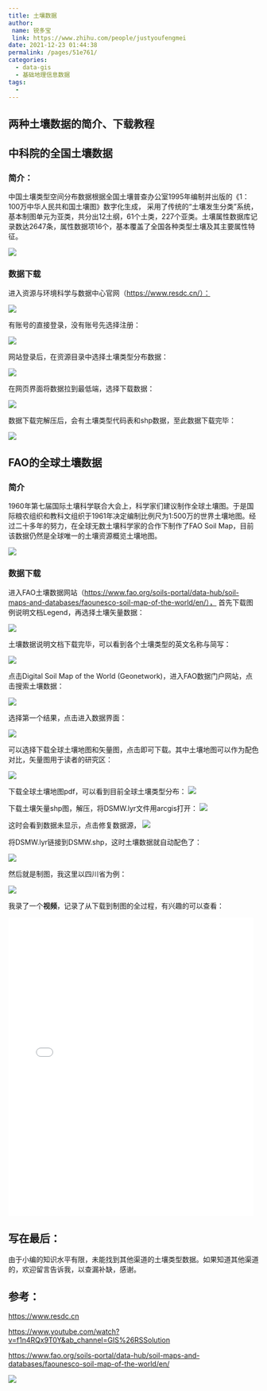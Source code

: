 ```yaml
---
title: 土壤数据
author:
 name: 锐多宝
 link: https://www.zhihu.com/people/justyoufengmei
date: 2021-12-23 01:44:38
permalink: /pages/51e761/
categories:
  - data-gis
  - 基础地理信息数据
tags:
  - 
---
```



## 两种土壤数据的简介、下载教程

## 中科院的全国土壤数据

### 简介：

中国土壤类型空间分布数据根据全国土壤普查办公室1995年编制并出版的《1：100万中华人民共和国土壤图》数字化生成， 采用了传统的“土壤发生分类”系统，基本制图单元为亚类，共分出12土纲，61个土类，227个亚类。土壤属性数据库记录数达2647条，属性数据项16个，基本覆盖了全国各种类型土壤及其主要属性特征。

![](http://pics.landcover100.com/pics//image/20211222222219.png)

### **数据下载**

进入资源与环境科学与数据中心官网（https://www.resdc.cn/）：

![](http://pics.landcover100.com/pics//image/20211222221821.png)

有账号的直接登录，没有账号先选择注册：

![](http://pics.landcover100.com/pics//image/20211222221913.png)

网站登录后，在资源目录中选择土壤类型分布数据：

![](http://pics.landcover100.com/pics//image/20211222222002.png)

在网页界面将数据拉到最低端，选择下载数据：

![](http://pics.landcover100.com/pics//image/20211222222313.png)

数据下载完解压后，会有土壤类型代码表和shp数据，至此数据下载完毕：

![](http://pics.landcover100.com/pics//image/20211222222418.png)

## FAO的全球土壤数据

### 简介

1960年第七届国际土壤科学联合大会上，科学家们建议制作全球土壤图。于是国际粮农组织和教科文组织于1961年决定编制比例尺为1:500万的世界土壤地图。经过二十多年的努力，在全球无数土壤科学家的合作下制作了FAO Soil Map，目前该数据仍然是全球唯一的土壤资源概览土壤地图。

![](http://pics.landcover100.com/pics//image/20211222221627.png)

### 数据下载

进入FAO土壤数据网站（https://www.fao.org/soils-portal/data-hub/soil-maps-and-databases/faounesco-soil-map-of-the-world/en/），
首先下载图例说明文档Legend，再选择土壤矢量数据：

![](http://pics.landcover100.com/pics//image/20211222210519.png)

土壤数据说明文档下载完毕，可以看到各个土壤类型的英文名称与简写：

![](http://pics.landcover100.com/pics//image/20211222212502.png)

点击Digital Soil Map of the World (Geonetwork)，进入FAO数据门户网站，点击搜索土壤数据：

![](http://pics.landcover100.com/pics//image/20211222214551.png)

选择第一个结果，点击进入数据界面：

![](http://pics.landcover100.com/pics//image/20211222214859.png)

可以选择下载全球土壤地图和矢量图，点击即可下载。其中土壤地图可以作为配色对比，矢量图用于读者的研究区：

![](http://pics.landcover100.com/pics//image/20211222215030.png)

下载全球土壤地图pdf，可以看到目前全球土壤类型分布：
![](http://pics.landcover100.com/pics//image/20211222215328.png)

下载土壤矢量shp图，解压，将DSMW.lyr文件用arcgis打开：
![](http://pics.landcover100.com/pics//image/20211222215826.png)

这时会看到数据未显示，点击修复数据源，
![](http://pics.landcover100.com/pics//image/20211222220043.png)

将DSMW.lyr链接到DSMW.shp，这时土壤数据就自动配色了：

![](http://pics.landcover100.com/pics//image/20211222215718.png)

然后就是制图，我这里以四川省为例：

![](http://pics.landcover100.com/pics//image/20211222220307.png)

我录了一个**视频**，记录了从下载到制图的全过程，有兴趣的可以查看：
<iframe height=600 width=98% src="//player.bilibili.com/player.html?aid=337611956&bvid=BV13R4y1s7JB&cid=466546737&page=1" scrolling="no" border="0" frameborder="no" framespacing="0" allowfullscreen="true"> </iframe>  

## 写在最后：

由于小编的知识水平有限，未能找到其他渠道的土壤类型数据。如果知道其他渠道的，欢迎留言告诉我，以查漏补缺，感谢。

## 参考：

https://www.resdc.cn

https://www.youtube.com/watch?v=f1n4RQx9T0Y&ab_channel=GIS%26RSSolution

https://www.fao.org/soils-portal/data-hub/soil-maps-and-databases/faounesco-soil-map-of-the-world/en/

![](http://pics.landcover100.com/pics//image/20211128044430.png)
